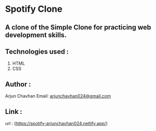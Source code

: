 # Spotify Clone

## A clone of the Simple Clone for practicing web development skills.

## Technologies used :
   1. HTML
   2. CSS

## Author :
   Arjun Chavhan
   Email: arjunchavhan024@gmail.com

## Link :
   url : (https://spotify-arjunchavhan024.netlify.app/)


